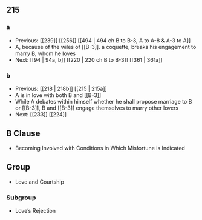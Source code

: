 ## 215
### a
- Previous: [[239]] [[256]] [[494 | 494 ch B to B-3, A to A-8 &amp; A-3 to A]] 
- A, because of the wiles of [[B-3]]. a coquette, breaks his engagement to marry B, whom he loves
- Next: [[94 | 94a, b]] [[220 | 220 ch B to B-3]] [[361 | 361a]] 

### b
- Previous: [[218 | 218b]] [[215 | 215a]] 
- A is in love with both B and [[B-3]]
- While A debates within himself whether he shall propose marriage to B or [[B-3]], B and [[B-3]] engage themselves to marry other lovers
- Next: [[233]] [[224]] 

## B Clause
- Becoming Invoived with Conditions in Which Misfortune is Indicated

## Group
- Love and Courtship

### Subgroup
- Love’s Rejection

